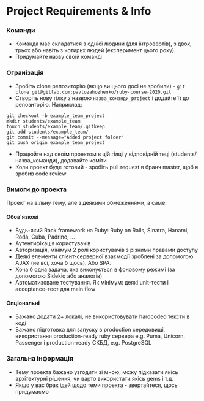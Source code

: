 # Project Requirements & Info

### Команди
* Команда має складатися з однієї людини (для інтровертів), з двох, трьох або навіть з чотирьх людей (експеримент цього року).
* Придумайте назву своїй команді

### Огранізація
* Зробіть clone репозиторію (якщо ви цього досі не зробили) - `git clone git@gitlab.com:pavlozahozhenko/ruby-course-2020.git`
* Створіть нову гілку з назвою `назва_команди_project` і додайте її до репозиторію. Наприклад:
```
git checkout -b example_team_project
mkdir students/example_team
touch students/example_team/.gitkeep
git add students/example_team/
git commit --message="Added project folder"
git push origin example_team_project
```
* Працюйте над своїм проектом в цій гілці у відповідній теці (students/назва_команди), додавайте коміти
* Коли проект буде готовий - зробіть pull request в бранч master, щоб я зробив code review

### Вимоги до проекта
Проект на вільну тему, але з деякими обмеженнями, а саме:

#### Обов'язкові
* Будь-який Rack framework на Ruby: Ruby on Rails, Sinatra, Hanami, Roda, Cuba, Padrino, ...
* Аутентифікація користувачів
* Авторизація, мінімум 2 ролі користувачів з різними правами доступу
* Деякі елементи клієнт-серверної взаємодії зроблені за допомогою AJAX (не всі, хоча б щось). Або SPA.
* Хоча б одна задача, яка виконується в фоновому режимі (за допомогою Sidekiq або аналогів)
* Автоматизоване тестування. Як мінімум: деякі unit-тести і acceptance-тест для main flow

#### Опціональні
* Бажано додати 2+ локалі, не використовувати hardcoded тексти в коді
* Бажано підготовка для запуску в production середовищі, використання production-ready ruby сервера e.g. Puma, Unicorn, Passenger і production-ready СКБД, e.g. PostgreSQL

### Загальна інформація
* Тему проекта бажано узгодити зі мною; можу підказати якісь архітектурні рішення, чи варто використати якісь gems і т.д.
* Якщо у вас брак ідей щодо теми проекта - звертайтеся, щось придумаємо
